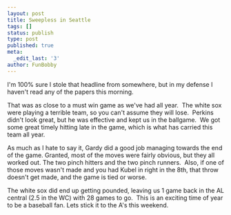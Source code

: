 ```yaml
---
layout: post
title: Sweepless in Seattle
tags: []
status: publish
type: post
published: true
meta:
  _edit_last: '3'
author: FunBobby
---
```

I'm 100% sure I stole that headline from somewhere, but in my defense I haven't read any of the papers this morning.

That was as close to a must win game as we've had all year.  The white sox were playing a terrible team, so you can't assume they will lose.  Perkins didn't look great, but he was effective and kept us in the ballgame.  We got some great timely hitting late in the game, which is what has carried this team all year. 

As much as I hate to say it, Gardy did a good job managing towards the end of the game. Granted, most of the moves were fairly obvious, but they all worked out. The two pinch hitters and the two pinch runners.  Also, if one of those moves wasn't made and you had Kubel in right in the 8th, that throw doesn't get made, and the game is tied or worse.

The white sox did end up getting pounded, leaving us 1 game back in the AL central (2.5 in the WC) with 28 games to go.  This is an exciting time of year to be a baseball fan. Lets stick it to the A's this weekend.
